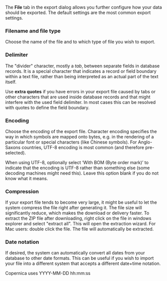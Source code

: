 The **File** tab in the export dialog allows you further configure how
your data should be exported. The default settings are the most common
export settings.

### Filename and file type

Choose the name of the file and to which type of file you wish to
export.

### Delimiter

The "divider" character, mostly a *tab*, between separate fields in
database records. It is a special character that indicates a record or
field boundary within a text file, rather than being interpreted as an
actual part of the text itself.

Use **extra quotes** if you have errors in your export file caused by
tabs or other characters that are used inside database records and that
might interfere with the used field delimiter. In most cases this can be
resolved with quotes to define the field boundary.

### Encoding

Choose the encoding of the export file. Character encoding specifies the
way in which symbols are mapped onto bytes, e.g. in the rendering of a
particular font or special characters (like Chinese symbols). For
Anglo-Saxons countries, UTF-8 encoding is most common (and therefore
pre-selected).

When using UTF-8, optionally select ‘With BOM (Byte order mark)’ to
indicate that the encoding is UTF-8 rather than something else (some
decoding machines might need this). Leave this option blank if you do
not know what it means.

### Compression

If your export file tends to become very large, it might be useful to
let the system compress the file right after generating it. The file
size will significantly reduce, which makes the download or delivery
faster. To extract the ZIP file after downloading, right click on the
file in windows explorer and select "extract all". This will open the
extraction wizard. For Mac users: double click the file. The file will
automatically be extracted.

### Date notation

If desired, the system can automatically convert all dates from your
database to other date formats. This can be useful if you wish to import
your file into a different system that accepts a different date+time
notation.

Copernica uses YYYY-MM-DD hh:mm:ss
